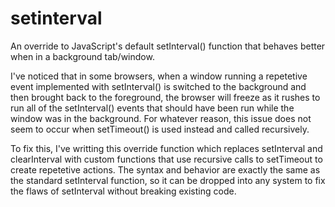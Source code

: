setinterval
===========

An override to JavaScript's default setInterval() function that behaves better when in a background tab/window.

I've noticed that in some browsers, when a window running a repetetive event implemented with setInterval() is switched to the background and then brought back to the foreground, the browser will freeze as it rushes to run all of the setInterval() events that should have been run while the window was in the background. For whatever reason, this issue does not seem to occur when setTimeout() is used instead and called recursively.

To fix this, I've writting this override function which replaces setInterval and clearInterval with custom functions that use recursive calls to setTimeout to create repetetive actions. The syntax and behavior are exactly the same as the standard setInterval function, so it can be dropped into any system to fix the flaws of setInterval without breaking existing code.
